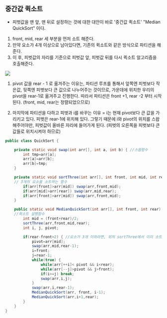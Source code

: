 ## 중간값 퀵소트

- 피벗값을 맨 앞, 맨 뒤로 설정하는 것에 대한 대안이 바로 '중간값 퀵소트' "Median QuickSort" 이다.

1. front, mid, rear 세 부분을 먼저 소트 해준다.
2. 만약 요소가 4개 이상으로 남아있다면, 기존의 퀵소트와 같은 방식으로 파티션을 해준다.
3. 이 후, 피벗값의 자리를 기준으로 피벗값 앞, 피벗값 뒤를 다시 퀵소트 알고리즘을 호출해준다.

![](https://img1.daumcdn.net/thumb/R1280x0/?scode=mtistory2&fname=https%3A%2F%2Fblog.kakaocdn.net%2Fdn%2FcfYJb0%2FbtqDcetjzKG%2F9psMaKUIwaMMKRVgaHQq9k%2Fimg.jpg)

1. pivot 값을 rear - 1 로 옮겨주는 이유는, 파티션 루프를 통해서 앞쪽엔 피벗보다 작은값, 뒷쪽엔 피벗보다 큰 값으로 나누어주는 것이므로, 가운데에 위치한 우리의 pivot을 rear-1로 옮겨주고 진행한다. 따라서 파티션은 front +1, rear -2 부터 시작된다. (front, mid, rear는 정렬되었으므로)

2. 마지막에 파티션을 다하고 피벗과 i를 바꾸는 이유 = i는 현재 pivot보다 큰 값을 가리키고 있다. 피벗은 rear-1에 위치해 있다. 그렇기 때문에 i와 pivot의 위치를 스왑해주어야만, 피벗값이 올바른 자리에 들어가게 된다. (피벗의 오른쪽을 피벗보다 큰 값들로 위치시켜야 하므로)

```java
public class QuickSort {

	private static void swap(int arr[], int a, int b) { //스왑함수
		int tmp=arr[a];
		arr[a]=arr[b];
		arr[b]=tmp;
	}

	private static void sortThree(int arr[], int front, int mid, int rear) {
    // 3개의 요소를 소트하는 함수
		if(arr[front]>arr[mid]) swap(arr,front,mid);
		if(arr[mid]>arr[rear]) swap(arr,mid,rear);
		if(arr[front]>arr[mid]) swap(arr,front,mid);
	}

	public static void MedianQuickSort(int arr[], int front, int rear) {
    //퀵소트 실행함수
		int mid = (front+rear)/2;
		sortThree(arr,front,mid,rear);
		int i, j, pivot;

		if(rear-front>2) { //요소가 3개 이하라면, 위의 sortThree에서 이미 소트가 완료
			pivot=arr[mid];
			swap(arr,mid,rear-1);
			i=front;
			j=rear-1;
			while(true) {
				while(arr[++i]< pivot && i<rear);
				while(arr[--j]>pivot && j>front);
				if(i>=j) break;
				swap(arr,i,j);
			}
			swap(arr,i,rear-1);
			MedianQuickSort(arr, front, i-1);
			MedianQuickSort(arr,i+1,rear);
		}
	}
}
```
